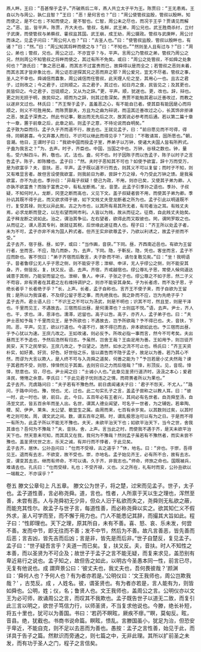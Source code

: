 <!-- { "loadSidebar": true } -->
    燕人畔。王曰：“吾甚惭于孟子。”齐破燕后二年，燕人共立太子平为王。陈贾曰：“王无患焉。王自以为与周公，孰仁且智？”王曰：“恶！是何言也？”曰：“周公使管叔监殷，管叔以殷畔。知而使之，是不仁也；不知而使之，是不智也。仁智，周公未之尽也，而况于王乎？贾请见而解之。”恶、监，皆平声。陈贾，齐大夫也。管叔，名鲜，武王弟，周公兄也。武王胜商杀纣，立纣子武庚，而使管叔与弟蔡叔、霍叔监其国。武王崩，成王幼，周公摄政。管叔与武庚畔，周公讨而诛之。见孟子问曰：“周公何人也？”曰：“古圣人也。”曰：“使管叔监殷，管叔以殷畔也，有诸？”曰：“然。”曰：“周公知其将畔而使之与？”曰：“不知也。”“然则圣人且有过与？”曰：“周公，弟也；管叔，兄也。周公之过，不亦宜乎？与，平声。言周公乃管叔之弟，管叔乃周公之兄，然则周公不知管叔之将畔而使之，其过有所不免矣。或曰：“周公之处管叔，不如舜之处象何也？”游氏曰：“象之恶已着，而其志不过富贵而已，故舜得以是而全之；若管叔之恶则未着，而其志其才皆非象比也，周公讵忍逆探其兄之恶而弃之耶？周公爱兄，宜无不尽者。管叔之事，圣人之不幸也。舜诚信而喜象，周公诚信而任管叔，此天理人伦之至，其用心一也。且古之君子，过则改之；今之君子，过则顺之。古之君子，其过也，如日月之食，民皆见之；及其更也，民皆仰之。今之君子，岂徒顺之，又从为之辞。”更，平声。顺，犹遂也。更，改也。辞，辩也。更之则无损于明，故民仰之。顺而为之辞，则其过愈深矣。责贾不能勉其君以迁善改过，而教之以遂非文过也。林氏曰：“齐王惭于孟子，盖羞恶之心，有不能自已者。使其臣有能因是心而将顺之，则义不可胜用矣。而陈贾鄙夫，方且为之曲为辩说，而沮其迁善改过之心，长其饰非拒谏之恶，故孟子深责之。然此书记事，散出而无先后之次，故其说必参考而后通。若以第二篇十章十一章，置于前章之后，此章之前。则孟子之意，不待论说而自明矣。”
    孟子致为臣而归。孟子久于齐而道不行，故去也。王就见孟子，曰：“前日愿见而不可得，得侍，同朝甚喜。今又弃寡人而归，不识可以继此而得见乎？”对曰：“不敢请耳，固所愿也。”朝，音潮。他日，王谓时子曰：“我欲中国而授孟子室，养弟子以万钟，使诸大夫国人皆有所矜式。子盍为我言之？”为，去声。时子，齐臣也。中国，当国之中也。万钟，谷禄之数也。钟，量名，受六斛四斗。矜，敬也。式，法也。盍，何不也。时子因陈子而以告孟子，陈子以时子之言告孟子。陈子，即陈臻也。孟子曰：“然。夫时子恶知其不可也？如使予欲富，辞十万而受万，是为欲富乎？夫，音扶。恶，平声。孟子既以道不行而去，则其义不可以复留；而时子不知，则又有难显言者。故但言设使我欲富，则我前日为卿，尝辞十万之禄，今乃受此万钟之馈。是我虽欲富，亦不为此也。季孙曰：‘异哉子叔疑！使己为政，不用，则亦已矣，又使其子弟为卿。人亦孰不欲富贵？而独于富贵之中，有私龙断焉。’龙，音垄。此孟子引季孙之语也。季孙、子叔疑，不知何时人。龙断，冈垄之断而高也，义见下文。盖子叔疑者尝不用，而使其子弟为卿。季孙讥其既不得于此，而又欲求得于彼，如下文贱丈夫登龙断者之所为也。孟子引此以明道既不行，复受其禄，则无以异此矣。古之为市也，以其所有易其所无者，有司者治之耳。有贱丈夫焉，必求龙断而登之，以左右望而罔市利。人皆以为贱，故从而征之。征商，自此贱丈夫始矣。孟子释龙断之说如此。治之，谓治其争讼。左右望者，欲得此而又取彼也。罔，谓罔罗取之也。从而征之，谓人恶其专利，故就征其税，后世缘此遂征商人也。程子曰：“齐王所以处孟子者，未为不可，孟子亦非不肯为国人矜式者。但齐王实非欲尊孟子，乃欲以利诱之，故孟子拒而不受。”
    孟子去齐，宿于昼。昼，如字，或曰：“当作画，音获。”下同。昼，齐西南近邑也。有欲为王留行者，坐而言。不应，隐几而卧。为，去声，下同。隐，于靳反。隐，凭也。客坐而言，孟子不应而卧也。客不悦曰：“弟子齐宿而后敢言，夫子卧而不听，请勿复敢见矣。”曰：“坐！我明语子。昔者鲁缪公无人乎子思之侧，则不能安子思；泄柳、申详，无人乎缪公之侧，则不能安其身。齐，侧皆反。复，扶又反。语，去声。齐宿，齐戒越宿也。缪公尊礼子思，常使人候伺道达诚意于其侧，乃能安而留之也。泄柳，鲁人。申详，子张之子也。缪公尊之不如子思，然二子义不苟容，非有贤者在其君之左右维持调护之，则亦不能安其身矣。子为长者虑，而不及子思，子绝长者乎？长者绝子乎？”长，上声。长者，孟子自称也。言齐王不使子来，而子自欲为王留我；是所以为我谋者，不及缪公留子思之事，而先绝我也。我之卧而不应，岂为先绝子乎？
    孟子去齐。君士语人曰：“不识王之不可以为汤武，则是不明也；识其不可，然且至，则是干泽也。千里而见王，不遇故去。三宿而后出昼，是何濡滞也？士则兹不悦。”语，去声。尹士，齐人也。干，求也。泽，恩泽也。濡滞，迟留也。高子以告。高子，亦齐人，孟子弟子也。曰：“夫尹士恶知予哉？千里而见王，是予所欲也；不遇故去，岂予所欲哉？予不得已也。夫，音扶，下同。恶，平声。见王，欲以行道也。今道不行，故不得已而去，非本欲如此也。予三宿而出昼，于予心犹以为速。王庶几改之。王如改诸，则必反予。所改必指一事而言，然今不可考矣。夫出昼而王不予追也，予然后浩然有归志。予虽然，岂舍王哉？王由足用为善。王如用予，则岂徒齐民安，天下之民举安。王庶几改之，予日望之。浩然，如水之流不可止也。杨氏曰：“齐王天资朴实，如好勇、好货、好色、好世俗之乐，皆以直告而不隐于孟子，故足以为善。若乃其心不然，而谬为大言以欺人，是人终不可与入尧舜之道矣，何善之能为？”予岂若是小丈夫然哉？谏于其君而不受，则怒，悻悻然见于其面。去则穷日之力而后宿哉？”悻，形顶反。见，音现。悻悻，怒意也。穷，尽也。尹士闻之曰：“士诚小人也。”此章见圣贤行道济时，汲汲之本心；爱君泽民，惓惓之余意。李氏曰：“于此见君子忧则违之之情，而荷蒉者所以为果也。”
    孟子去齐。充虞路问曰：“夫子若有不豫色然。前日虞闻诸夫子曰：‘君子不怨天，不尤人。’”路问，于路中问也。豫，悦也。尤，过也。此二句实孔子之言，盖孟子尝称之以教人耳。曰：“彼一时，此一时也。彼，前日。此，今日。五百年必有王者兴，其间必有名世者。自尧舜至汤，自汤至文武，皆五百余年而圣人出。名世，谓其人德业闻望，可名于一世者，为之辅佐。若皋陶、稷、契、伊尹、莱朱、太公望、散宜生之属。由周而来，七百有余岁矣。以其数则过矣，以其时考之则可矣。周，谓文武之间。数，谓五百年之期。时，谓乱极思治可以有为之日。于是而不得一有所为，此孟子所以不能无不豫也。夫天，未欲平治天下也；如欲平治天下，当今之世，舍我其谁也？吾何为不豫哉？”夫，音扶。舍，上声。言当此之时，而使我不遇于齐，是天未欲平治天下也。然天意未可知，而其具又在我，我何为不豫哉？然则孟子虽若有不豫然者，而实未尝不豫也。盖圣贤忧世之志，乐天之诚，有并行而不悖者，于此见矣。
    孟子去齐，居休。公孙丑问曰：“仕而不受禄，古之道乎？”休，地名。曰：“非也。于崇，吾得见王。退而有去志，不欲变，故不受也。崇，亦地名。孟子始见齐王，必有所不合，故有去志。变，谓变其去志。继而有师命，不可以请。久于齐，非我志也。”师命，师旅之命也。国既被兵，难请去也。孔氏曰：“仕而受禄，礼也；不受齐禄，义也。义之所在，礼有时而变，公孙丑欲以一端裁之，不亦误乎？”


卷五 滕文公章句上
    凡五章。
    滕文公为世子，将之楚，过宋而见孟子。世子，太子也。孟子道性善，言必称尧舜。道，言也。性者，人所禀于天以生之理也，浑然至善，未尝有恶。人与尧舜初无少异，但众人汨于私欲而失之，尧舜则无私欲之蔽，而能充其性尔。故孟子与世子言，每道性善，而必称尧舜以实之。欲其知仁义不假外求，圣人可学而至，而不懈于用力也。门人不能悉记其辞，而撮其大旨如此。程子曰：“性即理也。天下之理，原其所自，未有不善。喜、怒、哀、乐未发，何尝不善。发而中节，即无往而不善；发不中节，然后为不善。故凡言善恶，皆先善而后恶；言吉凶，皆先吉而后凶；言是非，皆先是而后非。”世子自楚反，复见孟子。孟子曰：“世子疑吾言乎？夫道一而已矣。复，扶又反。夫，音扶。时人不知性之本善，而以圣贤为不可企及；故世子于孟子之言不能无疑，而复来求见，盖恐别有卑近易行之说也。孟子知之，故但告之如此，以明古今圣愚本同一性，前言已尽，无复有他说也。成 謂齊景公曰：‘彼丈夫也，我丈夫也，吾何畏彼哉？’颜渊曰：‘舜何人也？予何人也？有为者亦若是。’公明仪曰：‘文王我师也，周公岂欺我哉？’ ，古苋反。成 ，人姓名。彼，谓圣贤也。有为者亦若是，言人能有为，则皆如舜也。公明，姓；仪，名；鲁贤人也。文王我师也，盖周公之言。公明仪亦以文王为必可师，故诵周公之言，而叹其不我欺也。孟子既告世子以道无二致，而复引此三言以明之，欲世子笃信力行，以师圣贤，不当复求他说也。今滕，绝长补短，将五十里也，犹可以为善国。书曰：‘若药不瞑眩，厥疾不瘳。’”瞑，莫甸反。眩，音县。绝，犹截也。书商书说命篇。瞑眩，愦乱。言滕国虽小，犹足为治，但恐安于卑近，不能自克，则不足以去恶而为善也。愚按：孟子之言性善，始见于此，而详具于告子之篇。然默识而旁通之，则七篇之中，无非此理。其所以扩前圣之未发，而有功于圣人之门，程子之言信矣。
